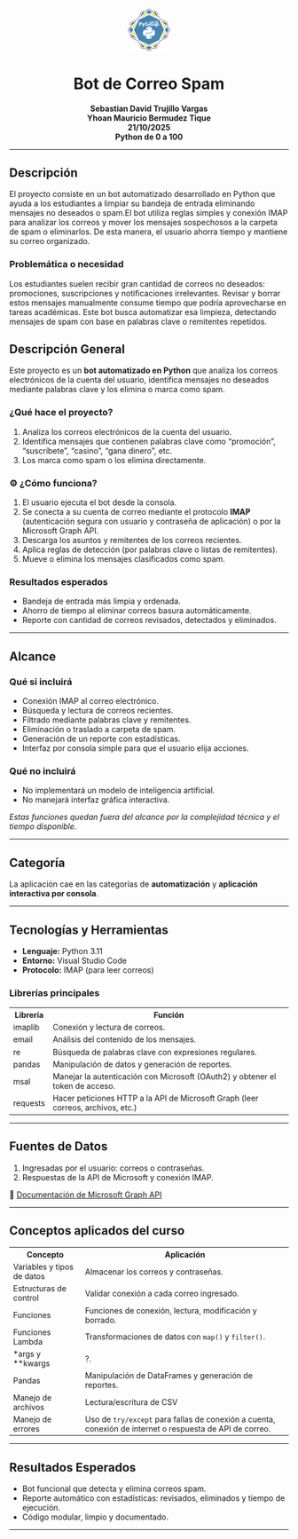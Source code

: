 <p align="center"> <img src="img/images.png" width="15%"> </p>
<h1 align="center">Bot de Correo Spam</h1>
<p align="center">
<b>Sebastian David Trujillo Vargas<br>
  Yhoan Mauricio Bermudez Tique<br>
  21/10/2025<br>
  Python de 0 a 100 </b> 
</p><hr>
<h2>Descripción</h2>
<p>El proyecto consiste en un bot automatizado desarrollado en Python que ayuda a los estudiantes a limpiar su bandeja de entrada eliminando mensajes 
no deseados o spam.El bot utiliza reglas simples y conexión IMAP para analizar los correos y mover los mensajes sospechosos a la carpeta de spam o eliminarlos. De esta manera, el usuario ahorra tiempo y mantiene su correo organizado. </p>
<h3>Problemática o necesidad</h3>
<p>Los estudiantes suelen recibir gran cantidad de correos no deseados: promociones, suscripciones y notificaciones irrelevantes. Revisar y borrar estos mensajes manualmente consume tiempo que podría aprovecharse en tareas académicas. Este bot busca automatizar esa limpieza, detectando mensajes de spam con base en palabras clave o remitentes repetidos. </p>

<h2>Descripción General</h2>
<p>Este proyecto es un <strong>bot automatizado en Python</strong> que analiza los correos electrónicos de la cuenta del usuario, identifica mensajes no deseados mediante palabras clave y los elimina o marca como spam.</p>

<h3>¿Qué hace el proyecto?</h3>
<ol>
  <li>Analiza los correos electrónicos de la cuenta del usuario.</li>
  <li>Identifica mensajes que contienen palabras clave como “promoción”, “suscríbete”, “casino”, “gana dinero”, etc.</li>
  <li>Los marca como spam o los elimina directamente.</li>
</ol>

<h3>⚙️ ¿Cómo funciona?</h3>
<ol>
  <li>El usuario ejecuta el bot desde la consola.</li>
  <li>Se conecta a su cuenta de correo mediante el protocolo <strong>IMAP</strong> (autenticación segura con usuario y contraseña de aplicación) o por la Microsoft Graph API.</li>
  <li>Descarga los asuntos y remitentes de los correos recientes.</li>
  <li>Aplica reglas de detección (por palabras clave o listas de remitentes).</li>
  <li>Mueve o elimina los mensajes clasificados como spam.</li>
</ol>

<h3>Resultados esperados</h3>
<ul>
  <li>Bandeja de entrada más limpia y ordenada.</li>
  <li>Ahorro de tiempo al eliminar correos basura automáticamente.</li>
  <li>Reporte con cantidad de correos revisados, detectados y eliminados.</li>
</ul>

<hr>

<h2>Alcance</h2>

<h3>Qué si incluirá</h3>
<ul>
  <li>Conexión IMAP al correo electrónico.</li>
  <li>Búsqueda y lectura de correos recientes.</li>
  <li>Filtrado mediante palabras clave y remitentes.</li>
  <li>Eliminación o traslado a carpeta de spam.</li>
  <li>Generación de un reporte con estadísticas.</li>
  <li>Interfaz por consola simple para que el usuario elija acciones.</li>
</ul>

<h3>Qué no incluirá</h3>
<ul>
  <li>No implementará un modelo de inteligencia artificial.</li>
  <li>No manejará interfaz gráfica interactiva.</li>
</ul>

<p><em>Estas funciones quedan fuera del alcance por la complejidad técnica y el tiempo disponible.</em></p>

<hr>

<h2>Categoría</h2>
<p>La aplicación cae en las categorías de <strong>automatización</strong> y <strong>aplicación interactiva por consola</strong>.</p>

<hr>

<h2>Tecnologías y Herramientas</h2>
<ul>
  <li><strong>Lenguaje:</strong> Python 3.11</li>
  <li><strong>Entorno:</strong> Visual Studio Code</li>
  <li><strong>Protocolo:</strong> IMAP (para leer correos)</li>
</ul>

<h3>Librerías principales</h3>
<table>
  <tr><th>Librería</th><th>Función</th></tr>
  <tr><td>imaplib</td><td>Conexión y lectura de correos.</td></tr>
  <tr><td>email</td><td>Análisis del contenido de los mensajes.</td></tr>
  <tr><td>re</td><td>Búsqueda de palabras clave con expresiones regulares.</td></tr>
  <tr><td>pandas</td><td>Manipulación de datos y generación de reportes.</td></tr>
  <tr><td>msal</td><td>Manejar la autenticación con Microsoft (OAuth2) y obtener el token de acceso.</td></tr>
  <tr><td>requests</td><td>Hacer peticiones HTTP a la API de Microsoft Graph (leer correos, archivos, etc.)</td></tr>
</table>

<hr>

<h2>Fuentes de Datos</h2>
<ol>
  <li>Ingresadas por el usuario: correos o contraseñas.</li>
  <li>Respuestas de la API de Microsoft y conexión IMAP.</li>
</ol>

<p>🔗 <a href="https://learn.microsoft.com/es-es/graph/use-the-api">Documentación de Microsoft Graph API</a></p>

<hr>

<h2>Conceptos aplicados del curso</h2>
<table>
  <tr><th>Concepto</th><th>Aplicación</th></tr>
  <tr><td>Variables y tipos de datos</td><td>Almacenar los correos y contraseñas.</td></tr>
  <tr><td>Estructuras de control</td><td>Validar conexión a cada correo ingresado.</td></tr>
  <tr><td>Funciones</td><td>Funciones de conexión, lectura, modificación y borrado.</td></tr>
  <tr><td>Funciones Lambda</td><td>Transformaciones de datos con <code>map()</code> y <code>filter()</code>.</td></tr>
  <tr><td>*args y **kwargs</td><td>?.</td></tr>
  <tr><td>Pandas</td><td>Manipulación de DataFrames y generación de reportes.</td></tr>
  <tr><td>Manejo de archivos</td><td>Lectura/escritura de CSV</td></tr>
  <tr><td>Manejo de errores</td><td>Uso de <code>try/except</code> para fallas de conexión a cuenta, conexión de internet o respuesta de API de correo.</td></tr>
</table>
<hr>

<h2>Resultados Esperados</h2>
<ul>
  <li>Bot funcional que detecta y elimina correos spam.</li>
  <li>Reporte automático con estadísticas: revisados, eliminados y tiempo de ejecución.</li>
  <li>Código modular, limpio y documentado.</li>
</ul>

<hr>
